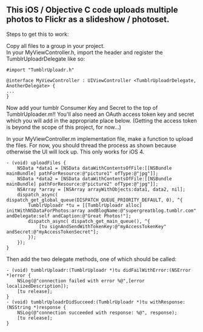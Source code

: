 ## This iOS / Objective C code uploads multiple photos to Flickr as a slideshow / photoset.

Steps to get this to work:

Copy all files to a group in your project.  
In your MyViewController.h, import the header and register the TumblrUploadrDelegate like so:

    #import "TumblrUploadr.h"
    
    @interface MyViewController : UIViewController <TumblrUploadrDelegate, AnotherDelegate> {
    ...
    }

Now add your tumblr Consumer Key and Secret to the top of TumblrUploader.m!!  You'll also need an OAuth access token key and secret which you will add in the appropriate place below. (Getting the access token is beyond the scope of this project, for now...)

In your MyViewController.m implementation file, make a function to upload the files.  For now, you should thread the process as shown because otherwise the UI will lock up. This only works for iOS 4.

    - (void) uploadFiles {
        NSData *data1 = [NSData dataWithContentsOfFile:[[NSBundle mainBundle] pathForResource:@"picture1" ofType:@"jpg"]];
        NSData *data2 = [NSData dataWithContentsOfFile:[[NSBundle mainBundle] pathForResource:@"picture2" ofType:@"jpg"]];
        NSArray *array = [NSArray arrayWithObjects:data1, data2, nil];
        dispatch_async( dispatch_get_global_queue(DISPATCH_QUEUE_PRIORITY_DEFAULT, 0), ^{
            TumblrUploadr *tu = [[TumblrUploadr alloc] initWithNSDataForPhotos:array andBlogName:@"supergreatblog.tumblr.com" andDelegate:self andCaption:@"Great Photos!"];
            dispatch_async( dispatch_get_main_queue(), ^{
                [tu signAndSendWithTokenKey:@"myAccessTokenKey" andSecret:@"myAccessTokenSecret"];
            });
        });
    }

Then add the two delegate methods, one of which should be called:

    - (void) tumblrUploadr:(TumblrUploadr *)tu didFailWithError:(NSError *)error {
        NSLog(@"connection failed with error %@",[error localizedDescription]);
        [tu release];
    }
    - (void) tumblrUploadrDidSucceed:(TumblrUploadr *)tu withResponse:(NSString *)response {
        NSLog(@"connection succeeded with response: %@", response);
        [tu release];
    }
